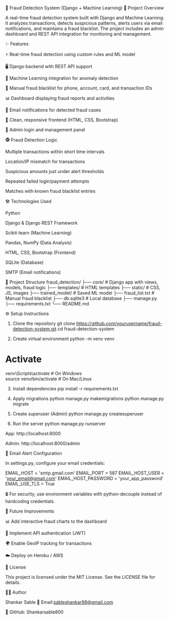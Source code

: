 🔐 Fraud Detection System (Django + Machine Learning)
📖 Project Overview

A real-time fraud detection system built with Django and Machine Learning.
It analyzes transactions, detects suspicious patterns, alerts users via email notifications, and maintains a fraud blacklist.
The project includes an admin dashboard and REST API integration for monitoring and management.

✨ Features

⚡ Real-time fraud detection using custom rules and ML model

🖥️ Django backend with REST API support

🤖 Machine Learning integration for anomaly detection

🚫 Manual fraud blacklist for phone, account, card, and transaction IDs

📊 Dashboard displaying fraud reports and activities

📧 Email notifications for detected fraud cases

🎨 Clean, responsive frontend (HTML, CSS, Bootstrap)

🔑 Admin login and management panel

🕵️ Fraud Detection Logic

Multiple transactions within short time intervals

Location/IP mismatch for transactions

Suspicious amounts just under alert thresholds

Repeated failed login/payment attempts

Matches with known fraud blacklist entries

🛠️ Technologies Used

Python

Django & Django REST Framework

Scikit-learn (Machine Learning)

Pandas, NumPy (Data Analysis)

HTML, CSS, Bootstrap (Frontend)

SQLite (Database)

SMTP (Email notifications)

📂 Project Structure
fraud_detection/
├── core/              # Django app with views, models, fraud logic
├── templates/         # HTML templates
├── static/            # CSS, JS, images
├── trained_model/     # Saved ML model
├── fraud_list.txt     # Manual fraud blacklist
├── db.sqlite3         # Local database
├── manage.py
├── requirements.txt
└── README.md

⚙️ Setup Instructions
1. Clone the repository
git clone https://github.com/yourusername/fraud-detection-system.git
cd fraud-detection-system

2. Create virtual environment
python -m venv venv
# Activate
venv\Scripts\activate   # On Windows  
source venv/bin/activate # On Mac/Linux

3. Install dependencies
pip install -r requirements.txt

4. Apply migrations
python manage.py makemigrations
python manage.py migrate

5. Create superuser (Admin)
python manage.py createsuperuser

6. Run the server
python manage.py runserver


App: http://localhost:8000

Admin: http://localhost:8000/admin

📧 Email Alert Configuration

In settings.py, configure your email credentials:

EMAIL_HOST = 'smtp.gmail.com'
EMAIL_PORT = 587
EMAIL_HOST_USER = 'your_email@gmail.com'
EMAIL_HOST_PASSWORD = 'your_app_password'
EMAIL_USE_TLS = True


🔒 For security, use environment variables with python-decouple instead of hardcoding credentials.

🚀 Future Improvements

📊 Add interactive fraud charts to the dashboard

🔐 Implement API authentication (JWT)

🌍 Enable GeoIP tracking for transactions

☁️ Deploy on Heroku / AWS

📜 License

This project is licensed under the MIT License.
See the LICENSE
 file for details.

👩‍💻 Author

Shankar Sable
📧 Email:sableshankar98@gmail.com

🔗 GitHub: Shankarsable800












